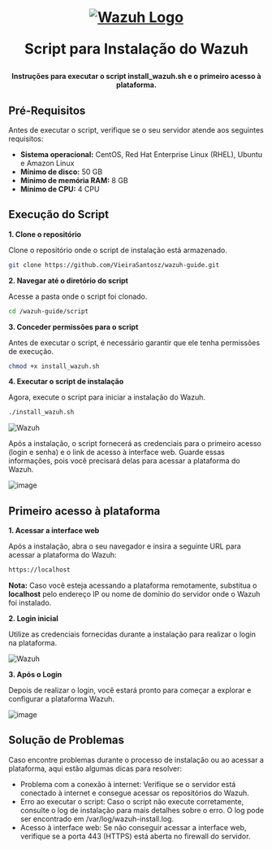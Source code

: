 <h1 align="center">

[![Wazuh Logo](https://github.com/user-attachments/assets/119abd64-9d52-4170-b976-6037f76f6097)](https://wazuh.com)

Script para Instalação do Wazuh

</h1>

<h4 align="center">

Instruções para executar o script install_wazuh.sh e o primeiro acesso à plataforma. 

</h4>

## Pré-Requisitos

Antes de executar o script, verifique se o seu servidor atende aos seguintes requisitos:

- **Sistema operacional:** CentOS, Red Hat Enterprise Linux (RHEL), Ubuntu e Amazon Linux
- **Mínimo de disco:** 50 GB
- **Mínimo de memória RAM:** 8 GB
- **Mínimo de CPU:** 4 CPU


## Execução do Script
**1. Clone o repositório**

Clone o repositório onde o script de instalação está armazenado.
```bash
git clone https://github.com/VieiraSantosz/wazuh-guide.git
```

**2. Navegar até o diretório do script**

Acesse a pasta onde o script foi clonado.
```bash
cd /wazuh-guide/script
```

**3. Conceder permissões para o script**

Antes de executar o script, é necessário garantir que ele tenha permissões de execução.
```bash
chmod +x install_wazuh.sh
```

**4. Executar o script de instalação**

Agora, execute o script para iniciar a instalação do Wazuh.
```bash
./install_wazuh.sh
```

![Wazuh](https://github.com/user-attachments/assets/53ae1d47-dc4c-4c9a-ab77-0f3c4762ee8b)


Após a instalação, o script fornecerá as credenciais para o primeiro acesso (login e senha) e o link de acesso à interface web. Guarde essas informações, pois você precisará delas para acessar a plataforma do Wazuh.

![image](https://github.com/user-attachments/assets/b4e94513-db92-4bfe-ab59-49c3584f115f)



## Primeiro acesso à plataforma
**1. Acessar a interface web**

Após a instalação, abra o seu navegador e insira a seguinte URL para acessar a plataforma do Wazuh:
```bash
https://localhost
```
**Nota:** Caso você esteja acessando a plataforma remotamente, substitua o **localhost** pelo endereço IP ou nome de domínio do servidor onde o Wazuh foi instalado.

**2. Login inicial**

Utilize as credenciais fornecidas durante a instalação para realizar o login na plataforma.

![Wazuh](https://github.com/user-attachments/assets/88f1c874-f404-4094-8000-e29f428a8926)

**3. Após o Login**

Depois de realizar o login, você estará pronto para começar a explorar e configurar a plataforma Wazuh.

![image](https://github.com/user-attachments/assets/83deff03-05c0-4a5b-8aea-756dbac1c52e)


## Solução de Problemas

Caso encontre problemas durante o processo de instalação ou ao acessar a plataforma, aqui estão algumas dicas para resolver:

- Problema com a conexão à internet: Verifique se o servidor está conectado à internet e consegue acessar os repositórios do Wazuh.
- Erro ao executar o script: Caso o script não execute corretamente, consulte o log de instalação para mais detalhes sobre o erro. O log pode ser encontrado em /var/log/wazuh-install.log.
- Acesso à interface web: Se não conseguir acessar a interface web, verifique se a porta 443 (HTTPS) está aberta no firewall do servidor.













